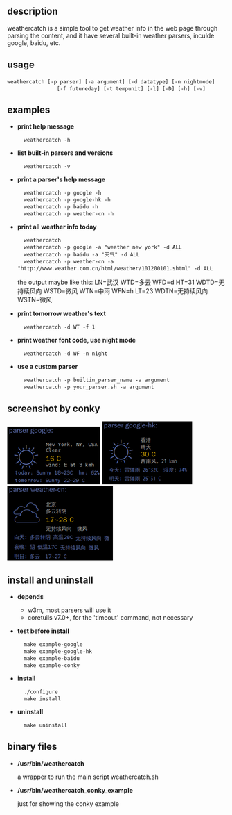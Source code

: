 ## description

weathercatch is a simple tool to get weather info in the web page
through parsing the content, and it have several built-in weather parsers,
inculde google, baidu, etc.

## usage

    weathercatch [-p parser] [-a argument] [-d datatype] [-n nightmode]
                    [-f futureday] [-t tempunit] [-l] [-D] [-h] [-v]

## examples

- **print help message**

        weathercatch -h

- **list built-in parsers and versions**

        weathercatch -v

- **print a parser's help message**

        weathercatch -p google -h
        weathercatch -p google-hk -h
        weathercatch -p baidu -h
        weathercatch -p weather-cn -h

- **print all weather info today**

        weathercatch
        weathercatch -p google -a "weather new york" -d ALL
        weathercatch -p baidu -a "天气" -d ALL
        weathercatch -p weather-cn -a "http://www.weather.com.cn/html/weather/101200101.shtml" -d ALL

  the output maybe like this:
        LN=武汉
        WTD=多云
        WFD=d
        HT=31
        WDTD=无持续风向
        WSTD=微风
        WTN=中雨
        WFN=h
        LT=23
        WDTN=无持续风向
        WSTN=微风

- **print tomorrow weather's text**

        weathercatch -d WT -f 1

- **print weather font code, use night mode**

        weathercatch -d WF -n night

- **use a custom parser**

        weathercatch -p builtin_parser_name -a argument
        weathercatch -p your_parser.sh -a argument

## screenshot by conky

![conky_example_google](img/conky_example_google.png "Parse google")
![conky_example_google_hk](img/conky_example_google_hk.png "Parse google-hk")
![conky_example_weather_cn](img/conky_example_weather_cn.png "Parse weather-cn")

## install and uninstall

- **depends**
  - w3m, most parsers will use it
  - coretuils v7.0+, for the 'timeout' command, not necessary
- **test before install**

        make example-google
        make example-google-hk
        make example-baidu
        make example-conky

- **install**

        ./configure
        make install

- **uninstall**

        make uninstall

## binary files
- **/usr/bin/weathercatch**

  a wrapper to run the main script weathercatch.sh

- **/usr/bin/weathercatch\_conky\_example**

  just for showing the conky example

